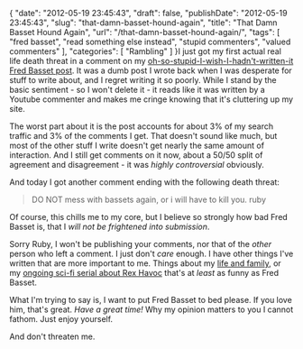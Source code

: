 {
    "date": "2012-05-19 23:45:43",
    "draft": false,
    "publishDate": "2012-05-19 23:45:43",
    "slug": "that-damn-basset-hound-again",
    "title": "That Damn Basset Hound Again",
    "url": "\/that-damn-basset-hound-again\/",
    "tags": [
        "fred basset",
        "read something else instead",
        "stupid commenters",
        "valued commenters"
    ],
    "categories": [
        "Rambling"
    ]
}I just got my first actual real life death threat in a comment on my
[oh-so-stupid-I-wish-I-hadn't-written-it Fred Basset
post](//the.geekorium.com.au/why-fred-basset-is-the-dumbest-comic-strip-ever/).
It was a dumb post I wrote back when I was desperate for stuff to write
about, and I regret writing it so poorly. While I stand by the basic
sentiment - so I won't delete it - it reads like it was written by a
Youtube commenter and makes me cringe knowing that it's cluttering up my
site.

The worst part about it is the post accounts for about 3% of my search
traffic and 3% of the comments I get. That doesn't sound like much, but
most of the other stuff I write doesn't get nearly the same amount of
interaction. And I still get comments on it now, about a 50/50 split of
agreement and disagreement - it was *highly controversial* obviously.

And today I got another comment ending with the following death threat:

> DO NOT mess with bassets again, or i will have to kill you. ruby

Of course, this chills me to my core, but I believe so strongly how bad
Fred Basset is, that I *will not be frightened into submission*.

Sorry Ruby, I won't be publishing your comments, nor that of the *other*
person who left a comment. I just don't *care* enough. I have other
things I've written that are more important to me. Things about my [life
and family](//the.geekorium.com.au/category/blog/life/), or my [ongoing
sci-fi serial about Rex
Havoc](//the.geekorium.com.au/category/space-flight-704/) that's at
*least* as funny as Fred Basset.

What I'm trying to say is, I want to put Fred Basset to bed please. If
you love him, that's great. *Have a great time!* Why my opinion matters
to you I cannot fathom. Just enjoy yourself.

And don't threaten me.